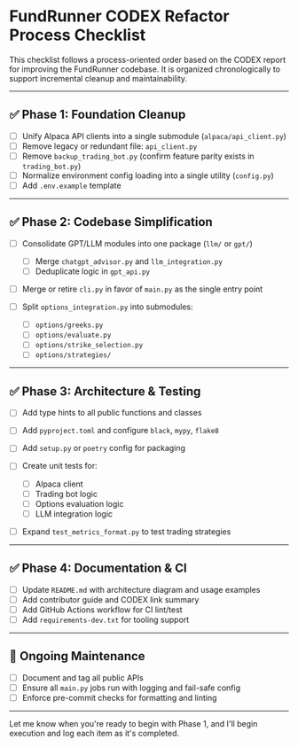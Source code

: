 # FundRunner CODEX Refactor Process Checklist

This checklist follows a process-oriented order based on the CODEX report for improving the FundRunner codebase. It is organized chronologically to support incremental cleanup and maintainability.

---

## ✅ Phase 1: Foundation Cleanup

- [ ] Unify Alpaca API clients into a single submodule (`alpaca/api_client.py`)
- [ ] Remove legacy or redundant file: `api_client.py`
- [ ] Remove `backup_trading_bot.py` (confirm feature parity exists in `trading_bot.py`)
- [ ] Normalize environment config loading into a single utility (`config.py`)
- [ ] Add `.env.example` template

---

## ✅ Phase 2: Codebase Simplification

- [ ] Consolidate GPT/LLM modules into one package (`llm/` or `gpt/`)

  - [ ] Merge `chatgpt_advisor.py` and `llm_integration.py`
  - [ ] Deduplicate logic in `gpt_api.py`

- [ ] Merge or retire `cli.py` in favor of `main.py` as the single entry point
- [ ] Split `options_integration.py` into submodules:

  - [ ] `options/greeks.py`
  - [ ] `options/evaluate.py`
  - [ ] `options/strike_selection.py`
  - [ ] `options/strategies/`

---

## ✅ Phase 3: Architecture & Testing

- [ ] Add type hints to all public functions and classes
- [ ] Add `pyproject.toml` and configure `black`, `mypy`, `flake8`
- [ ] Add `setup.py` or `poetry` config for packaging
- [ ] Create unit tests for:

  - [ ] Alpaca client
  - [ ] Trading bot logic
  - [ ] Options evaluation logic
  - [ ] LLM integration logic

- [ ] Expand `test_metrics_format.py` to test trading strategies

---

## ✅ Phase 4: Documentation & CI

- [ ] Update `README.md` with architecture diagram and usage examples
- [ ] Add contributor guide and CODEX link summary
- [ ] Add GitHub Actions workflow for CI lint/test
- [ ] Add `requirements-dev.txt` for tooling support

---

## 🔄 Ongoing Maintenance

- [ ] Document and tag all public APIs
- [ ] Ensure all `main.py` jobs run with logging and fail-safe config
- [ ] Enforce pre-commit checks for formatting and linting

---

Let me know when you're ready to begin with Phase 1, and I'll begin execution and log each item as it's completed.
